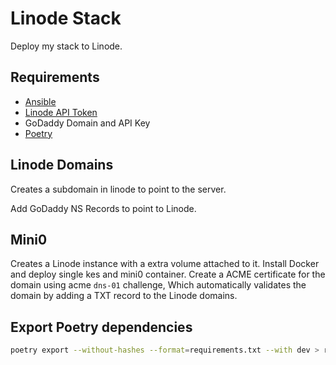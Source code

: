 # Linode Stack

Deploy my stack to Linode.

## Requirements

- [Ansible](https://www.ansible.com/)
- [Linode API Token](https://www.linode.com/docs/guides/getting-started-with-the-linode-api/)
- GoDaddy Domain and API Key
- [Poetry](https://python-poetry.org/)

## Linode Domains

Creates a subdomain in linode to point to the server.

Add GoDaddy NS Records to point to Linode.

## Mini0

Creates a Linode instance with a extra volume attached to it.
Install Docker and deploy single kes and mini0 container.
Create a ACME certificate for the domain using acme `dns-01` challenge, Which automatically validates the domain by adding a TXT record to the Linode domains.

## Export Poetry dependencies

```bash
poetry export --without-hashes --format=requirements.txt --with dev > requirements-dev.txt
```
